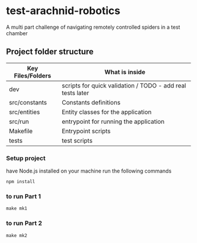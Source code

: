 # test-arachnid-robotics

A multi part challenge of navigating remotely controlled spiders in a test chamber

## Project folder structure

| Key Files/Folders | What is inside                                             |
| ----------------- | ---------------------------------------------------------- |
| dev               | scripts for quick validation / TODO - add real tests later |
| src/constants     | Constants definitions                                      |
| src/entities      | Entity classes for the application                         |
| src/run           | entrypoint for running the application                     |
| Makefile          | Entrypoint scripts                                         |
| tests             | test scripts                                               |

### Setup project

have Node.js installed on your machine
run the following commands

```
npm install
```

### to run Part 1

```
make mk1
```

### to run Part 2

```
make mk2
```
